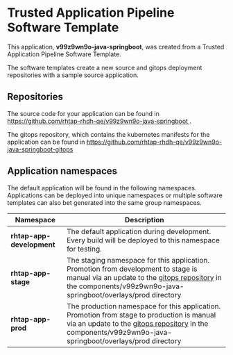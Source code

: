 # Trusted Application Pipeline Software Template

This application, **v99z9wn9o-java-springboot**, was created from a Trusted Application Pipeline Software Template.

The software templates create a new source and gitops deployment repositories with a sample source application. 

## Repositories

The source code for your application can be found in [https://github.com/rhtap-rhdh-qe/v99z9wn9o-java-springboot ](https://github.com/rhtap-rhdh-qe/v99z9wn9o-java-springboot ).
 
The gitops repository, which contains the kubernetes manifests for the application can be found in 
[https://github.com/rhtap-rhdh-qe/v99z9wn9o-java-springboot-gitops ](https://github.com/rhtap-rhdh-qe/v99z9wn9o-java-springboot-gitops ) 

## Application namespaces 

The default application will be found in the following namespaces. Applications can be deployed into unique namespaces or multiple software templates can also bet generated into the same group namespaces.  

|  Namespace   |  Description   |  
| -------- | -------- |   
| **rhtap-app-development** | The default application during development. Every build will be deployed to this namespace for testing. | 
| **rhtap-app-stage** | The staging namespace for this application. Promotion from development to stage is manual via an update to the [gitops repository](https://github.com/rhtap-rhdh-qe/v99z9wn9o-java-springboot-gitops ) in the components/v99z9wn9o-java-springboot/overlays/prod directory |  
| **rhtap-app-prod** | The production namespace for this application. Promotion from stage to production is manual via an update to the [gitops repository](https://github.com/rhtap-rhdh-qe/v99z9wn9o-java-springboot-gitops ) in the components/v99z9wn9o-java-springboot/overlays/prod directory | 